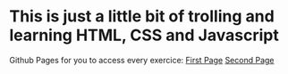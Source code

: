 # This is just a little bit of trolling and learning HTML, CSS and Javascript

Github Pages for you to access every exercice:
[First Page](https://realtoya.github.io/PersonalPages/FistHTML/)
[Second Page](https://realtoya.github.io/PersonalPages/SecondHTML/)
